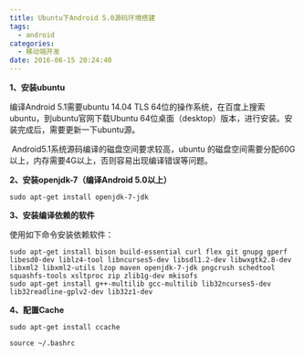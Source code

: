 ```yaml
---
title: Ubuntu下Android 5.0源码环境搭建
tags:
  - android
categories:
  - 移动端开发
date: 2016-06-15 20:24:40
---
```


**1、安装ubuntu**

编译Android 5.1需要ubuntu 14.04 TLS 64位的操作系统，在百度上搜索ubuntu，到ubuntu官网下载Ubuntu 64位桌面（desktop）版本，进行安装。安装完成后，需要更新一下ubuntu源。

 Android5.1系统源码编译的磁盘空间要求较高，ubuntu 的磁盘空间需要分配60G以上，内存需要4G以上，否则容易出现编译错误等问题。

**2、安装openjdk-7（编译Android 5.0以上）**

```
sudo apt-get install openjdk-7-jdk 
```

**3、安装编译依赖的软件**

使用如下命令安装依赖软件：

```
sudo apt-get install bison build-essential curl flex git gnupg gperf libesd0-dev liblz4-tool libncurses5-dev libsdl1.2-dev libwxgtk2.8-dev libxml2 libxml2-utils lzop maven openjdk-7-jdk pngcrush schedtool squashfs-tools xsltproc zip zlib1g-dev mkisofs
sudo apt-get install g++-multilib gcc-multilib lib32ncurses5-dev lib32readline-gplv2-dev lib32z1-dev
```

**4、配置Cache**

```
sudo apt-get install ccache

source ~/.bashrc
```